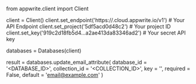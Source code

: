 from appwrite.client import Client

client = Client()
client.set_endpoint('https://<REGION>.cloud.appwrite.io/v1') # Your API Endpoint
client.set_project('5df5acd0d48c2') # Your project ID
client.set_key('919c2d18fb5d4...a2ae413da83346ad2') # Your secret API key

databases = Databases(client)

result = databases.update_email_attribute(
    database_id = '<DATABASE_ID>',
    collection_id = '<COLLECTION_ID>',
    key = '',
    required = False,
    default = 'email@example.com'
)
